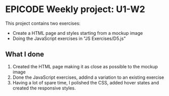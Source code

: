 # EPICODE Weekly project: U1-W2

This project contains two exercises:

- Create a HTML page and styles starting from a mockup image
- Doing the JavaScript exercises in "JS Exercises/D5.js"

## What I done

1. Created the HTML page making it as close as possible to the mockup image
2. Done the JavaScript exercises, addind a variation to an existing exercise
3. Having a lot of spare time, I polished the CSS, added hover states and created the responsive styles.
